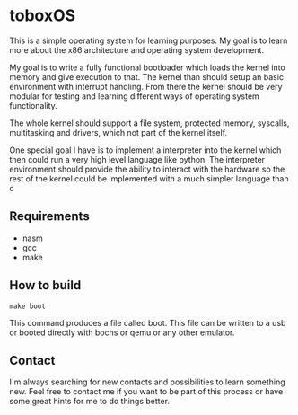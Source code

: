 # toboxOS
This is a simple operating system for learning purposes. My goal is to learn more about the x86 architecture and operating system 
development.

My goal is to write a fully functional bootloader which loads the kernel into memory and give execution to that.
The kernel than should setup an basic environment with interrupt handling.
From there the kernel should be very modular for testing and learning different ways of operating system functionality.

The whole kernel should support a file system, protected memory, syscalls, multitasking and drivers, which not part of the kernel itself.

One special goal I have is to implement a interpreter into the kernel which then could run a very high level language like python.
The interpreter environment should provide the ability to interact with the hardware so the rest of the kernel could be implemented
with a much simpler language than c

## Requirements
* nasm
* gcc
* make

## How to build
```
make boot
```
This command produces a file called boot. This file can be written to a usb or booted directly with bochs or qemu or any other emulator.

## Contact
I´m always searching for new contacts and possibilities to learn something new. Feel free to contact me if you want to be part of this
process or have some great hints for me to do things better. 
